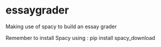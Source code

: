 # essaygrader
Making use of spacy to build an essay grader

Remember to install Spacy using : pip install spacy_download

